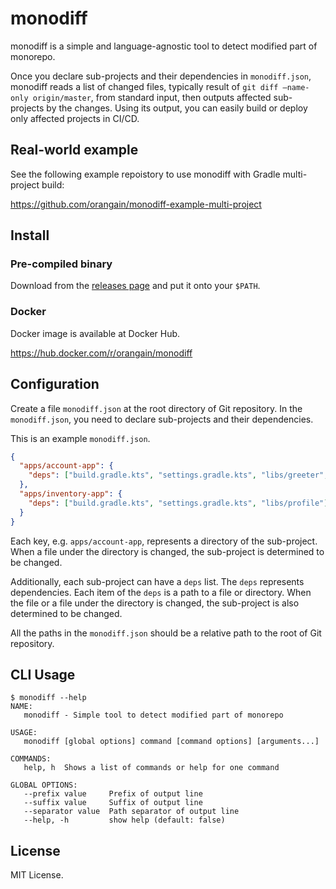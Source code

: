 # monodiff

monodiff is a simple and language-agnostic tool to detect modified part of monorepo.

Once you declare sub-projects and their dependencies in `monodiff.json`, monodiff reads a list of changed files, typically result of `git diff —name-only origin/master`, from standard input, then outputs affected sub-projects by the changes. Using its output, you can easily build or deploy only affected projects in CI/CD.

## Real-world example

See the following example repoistory to use monodiff with Gradle multi-project build:

https://github.com/orangain/monodiff-example-multi-project

## Install

### Pre-compiled binary

Download from the [releases page](https://github.com/orangain/monodiff/releases) and put it onto your `$PATH`.

### Docker

Docker image is available at Docker Hub.

https://hub.docker.com/r/orangain/monodiff

## Configuration

Create a file `monodiff.json` at the root directory of Git repository. In the `monodiff.json`, you need to declare sub-projects and their dependencies.

This is an example `monodiff.json`.

```json
{
  "apps/account-app": {
    "deps": ["build.gradle.kts", "settings.gradle.kts", "libs/greeter", "libs/profile"]
  },
  "apps/inventory-app": {
    "deps": ["build.gradle.kts", "settings.gradle.kts", "libs/profile"]
  }
}
```

Each key, e.g. `apps/account-app`, represents a directory of the sub-project. When a file under the directory is changed, the sub-project is determined to be changed.

Additionally, each sub-project can have a `deps` list. The `deps` represents dependencies. Each item of the `deps` is a path to a file or directory. When the file or a file under the directory is changed, the sub-project is also determined to be changed.

All the paths in the `monodiff.json` should be a relative path to the root of Git repository.

## CLI Usage

```
$ monodiff --help
NAME:
   monodiff - Simple tool to detect modified part of monorepo

USAGE:
   monodiff [global options] command [command options] [arguments...]

COMMANDS:
   help, h  Shows a list of commands or help for one command

GLOBAL OPTIONS:
   --prefix value     Prefix of output line
   --suffix value     Suffix of output line
   --separator value  Path separator of output line
   --help, -h         show help (default: false)
```

## License

MIT License.
